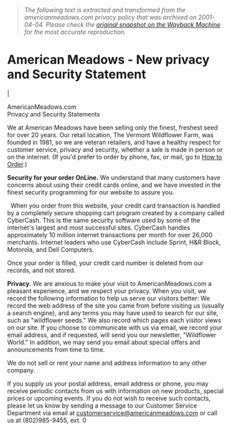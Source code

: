 > *The following text is extracted and transformed from the americanmeadows.com privacy policy that was archived on 2001-04-04. Please check the [original snapshot on the Wayback Machine](https://web.archive.org/web/20010404222341id_/http%3A//www.americanmeadows.com/priv_security.cfm) for the most accurate reproduction.*

# American Meadows - New privacy and Security Statement

| 

AmericanMeadows.com  
Privacy and Security Statements   


We at American Meadows have been selling only the finest, freshest seed for over 20 years. Our retail location, The Vermont Wildflower Farm, was founded in 1981, so we are veteran retailers, and have a healthy respect for customer service, privacy and security, whether a sale is made in person or on the internet. (If you'd prefer to order by phone, fax, or mail, go to [How to Order](https://web.archive.org/web/20010404222341id_/http%3A//www.americanmeadows.com/howto.cfm).) 

**Security for your order OnLine.** We understand that many customers have concerns about using their credit cards online, and we have invested in the finest security programming for our website to assure you.   


  When you order from this website, your credit card transaction is handled by a completely secure shopping cart program created by a company called CyberCash. This is the same security software used by some of the internet's largest and most successful sites. CyberCash handles approximately 10 million internet transactions per month for over 26,000 merchants. Internet leaders who use CyberCash include Sprint, H&R Block, Motorola, and Dell Computers.   


Once your order is filled, your credit card number is deleted from our records, and not stored.   


**Privacy.** We are anxious to make your visit to AmericanMeadows.com a pleasant experience, and we respect your privacy. When you visit, we record the following information to help us serve our visitors better: We record the web address of the site you came from before visiting us (usually a search engine), and any terms you may have used to search for our site, such as "wildflower seeds." We also record which pages each visitor views on our site. If you choose to communicate with us via email, we record your email address, and if requested, will send you our newsletter, "Wildflower World." In addition, we may send you email about special offers and announcements from time to time.   


We do not sell or rent your name and address information to any other company.   


If you supply us your postal address, email address or phone, you may receive periodic contacts from us with information on new products, special prices or upcoming events. If you do not wish to receive such contacts, please let us know by sending a message to our Customer Service Department via email at [customerservice@americanmeadows.com](mailto:customerservice@americanmeadows.com) or call us at (802)985-9455, ext. 0 
